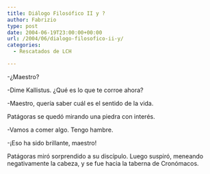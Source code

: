 ```yaml
---
title: Diálogo Filosófico II y ?
author: Fabrizio
type: post
date: 2004-06-19T23:00:00+00:00
url: /2004/06/dialogo-filosofico-ii-y/
categories:
  - Rescatados de LCH

---
```

-¿Maestro?

-Dime Kallistus. ¿Qué es lo que te corroe ahora?

-Maestro, quería saber cuál es el sentido de la vida. 

Patágoras se quedó mirando una piedra con interés.

-Vamos a comer algo. Tengo hambre.

-¡Eso ha sido brillante, maestro!

Patágoras miró sorprendido a su discípulo. Luego suspiró, meneando negativamente la cabeza, y se fue hacia la taberna de Cronómacos.
